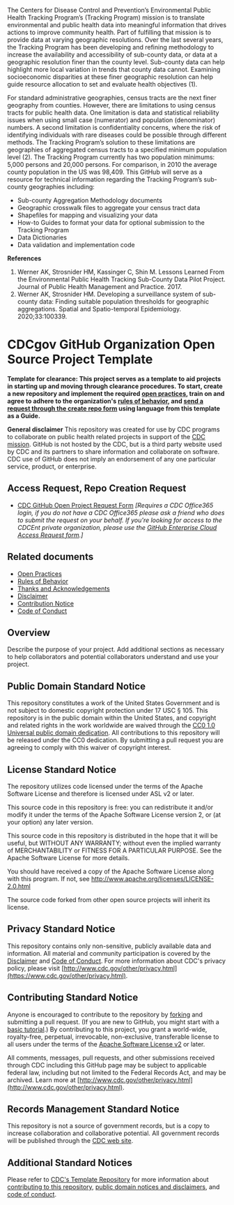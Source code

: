   The Centers for Disease Control and Prevention’s  Environmental Public Health Tracking Program’s (Tracking Program) mission is to translate environmental and public health data into meaningful information that drives actions to improve community health. Part of fulfilling that mission is to provide data at varying geographic resolutions. Over the last several years, the Tracking Program has been developing and refining methodology to increase the availability and accessibility of sub-county data, or data at a geographic resolution finer than the county level. Sub-county data can help highlight more local variation in trends that county data cannot. Examining socioeconomic disparities at these finer geographic resolution can help guide resource allocation to set and evaluate health objectives (1).
	 
   For standard administrative geographies, census tracts are the next finer geography from counties. However, there are limitations to using census tracts for public health data. One limitation is data and statistical reliability issues when using small case (numerator) and population (denominator) numbers. A second limitation is confidentiality concerns, where the risk of identifying individuals with rare diseases could be possible through different methods. The Tracking Program’s solution to these limitations are geographies of aggregated census tracts to a specified minimum population level (2). The Tracking Program currently has two population minimums: 5,000 persons and 20,000 persons. For comparison, in 2010 the average county population in the US was 98,409. This GitHub will serve as a resource for technical information regarding the Tracking Program’s sub-county geographies including:
* 	Sub-county Aggregation Methodology documents
* 	Geographic crosswalk files to aggregate your census tract data
* 	Shapefiles for mapping and visualizing your data
* 	How-to Guides to format your data for optional submission to the Tracking Program
* 	Data Dictionaries
* 	Data validation and implementation code

**References**
1.	Werner AK, Strosnider HM, Kassinger C, Shin M. Lessons Learned From the Environmental Public Health Tracking Sub-County Data Pilot Project. Journal of Public Health Management and Practice. 2017.
2.	Werner AK, Strosnider HM. Developing a surveillance system of sub-county data: Finding suitable population thresholds for geographic aggregations. Spatial and Spatio-temporal Epidemiology. 2020;33:100339.



# CDCgov GitHub Organization Open Source Project Template

**Template for clearance: This project serves as a template to aid projects in starting up and moving through clearance procedures. To start, create a new repository and implement the required [open practices](open_practices.md), train on and agree to adhere to the organization's [rules of behavior](rules_of_behavior.md), and [send a request through the create repo form](https://forms.office.com/Pages/ResponsePage.aspx?id=aQjnnNtg_USr6NJ2cHf8j44WSiOI6uNOvdWse4I-C2NUNk43NzMwODJTRzA4NFpCUk1RRU83RTFNVi4u) using language from this template as a Guide.**

**General disclaimer** This repository was created for use by CDC programs to collaborate on public health related projects in support of the [CDC mission](https://www.cdc.gov/about/organization/mission.htm).  GitHub is not hosted by the CDC, but is a third party website used by CDC and its partners to share information and collaborate on software. CDC use of GitHub does not imply an endorsement of any one particular service, product, or enterprise. 

## Access Request, Repo Creation Request

* [CDC GitHub Open Project Request Form](https://forms.office.com/Pages/ResponsePage.aspx?id=aQjnnNtg_USr6NJ2cHf8j44WSiOI6uNOvdWse4I-C2NUNk43NzMwODJTRzA4NFpCUk1RRU83RTFNVi4u) _[Requires a CDC Office365 login, if you do not have a CDC Office365 please ask a friend who does to submit the request on your behalf. If you're looking for access to the CDCEnt private organization, please use the [GitHub Enterprise Cloud Access Request form](https://forms.office.com/Pages/ResponsePage.aspx?id=aQjnnNtg_USr6NJ2cHf8j44WSiOI6uNOvdWse4I-C2NUQjVJVDlKS1c0SlhQSUxLNVBaOEZCNUczVS4u).]_

## Related documents

* [Open Practices](open_practices.md)
* [Rules of Behavior](rules_of_behavior.md)
* [Thanks and Acknowledgements](thanks.md)
* [Disclaimer](DISCLAIMER.md)
* [Contribution Notice](CONTRIBUTING.md)
* [Code of Conduct](code-of-conduct.md)

## Overview

Describe the purpose of your project. Add additional sections as necessary to help collaborators and potential collaborators understand and use your project.
  
## Public Domain Standard Notice
This repository constitutes a work of the United States Government and is not
subject to domestic copyright protection under 17 USC § 105. This repository is in
the public domain within the United States, and copyright and related rights in
the work worldwide are waived through the [CC0 1.0 Universal public domain dedication](https://creativecommons.org/publicdomain/zero/1.0/).
All contributions to this repository will be released under the CC0 dedication. By
submitting a pull request you are agreeing to comply with this waiver of
copyright interest.

## License Standard Notice
The repository utilizes code licensed under the terms of the Apache Software
License and therefore is licensed under ASL v2 or later.

This source code in this repository is free: you can redistribute it and/or modify it under
the terms of the Apache Software License version 2, or (at your option) any
later version.

This source code in this repository is distributed in the hope that it will be useful, but WITHOUT ANY
WARRANTY; without even the implied warranty of MERCHANTABILITY or FITNESS FOR A
PARTICULAR PURPOSE. See the Apache Software License for more details.

You should have received a copy of the Apache Software License along with this
program. If not, see http://www.apache.org/licenses/LICENSE-2.0.html

The source code forked from other open source projects will inherit its license.

## Privacy Standard Notice
This repository contains only non-sensitive, publicly available data and
information. All material and community participation is covered by the
[Disclaimer](https://github.com/CDCgov/template/blob/master/DISCLAIMER.md)
and [Code of Conduct](https://github.com/CDCgov/template/blob/master/code-of-conduct.md).
For more information about CDC's privacy policy, please visit [http://www.cdc.gov/other/privacy.html](https://www.cdc.gov/other/privacy.html).

## Contributing Standard Notice
Anyone is encouraged to contribute to the repository by [forking](https://help.github.com/articles/fork-a-repo)
and submitting a pull request. (If you are new to GitHub, you might start with a
[basic tutorial](https://help.github.com/articles/set-up-git).) By contributing
to this project, you grant a world-wide, royalty-free, perpetual, irrevocable,
non-exclusive, transferable license to all users under the terms of the
[Apache Software License v2](http://www.apache.org/licenses/LICENSE-2.0.html) or
later.

All comments, messages, pull requests, and other submissions received through
CDC including this GitHub page may be subject to applicable federal law, including but not limited to the Federal Records Act, and may be archived. Learn more at [http://www.cdc.gov/other/privacy.html](http://www.cdc.gov/other/privacy.html).

## Records Management Standard Notice
This repository is not a source of government records, but is a copy to increase
collaboration and collaborative potential. All government records will be
published through the [CDC web site](http://www.cdc.gov).

## Additional Standard Notices
Please refer to [CDC's Template Repository](https://github.com/CDCgov/template)
for more information about [contributing to this repository](https://github.com/CDCgov/template/blob/master/CONTRIBUTING.md),
[public domain notices and disclaimers](https://github.com/CDCgov/template/blob/master/DISCLAIMER.md),
and [code of conduct](https://github.com/CDCgov/template/blob/master/code-of-conduct.md).
